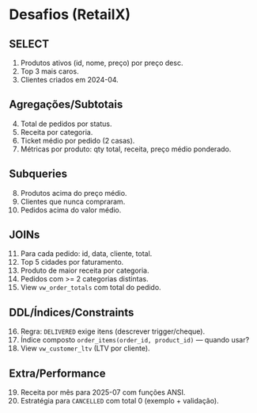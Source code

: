 # Desafios (RetailX)

## SELECT
1) Produtos ativos (id, nome, preço) por preço desc.
2) Top 3 mais caros.
3) Clientes criados em 2024-04.

## Agregações/Subtotais
4) Total de pedidos por status.
5) Receita por categoria.
6) Ticket médio por pedido (2 casas).
7) Métricas por produto: qty total, receita, preço médio ponderado.

## Subqueries
8) Produtos acima do preço médio.
9) Clientes que nunca compraram.
10) Pedidos acima do valor médio.

## JOINs
11) Para cada pedido: id, data, cliente, total.
12) Top 5 cidades por faturamento.
13) Produto de maior receita por categoria.
14) Pedidos com >= 2 categorias distintas.
15) View `vw_order_totals` com total do pedido.

## DDL/Índices/Constraints
16) Regra: `DELIVERED` exige itens (descrever trigger/cheque).
17) Índice composto `order_items(order_id, product_id)` — quando usar?
18) View `vw_customer_ltv` (LTV por cliente).

## Extra/Performance
19) Receita por mês para 2025-07 com funções ANSI.
20) Estratégia para `CANCELLED` com total 0 (exemplo + validação).
